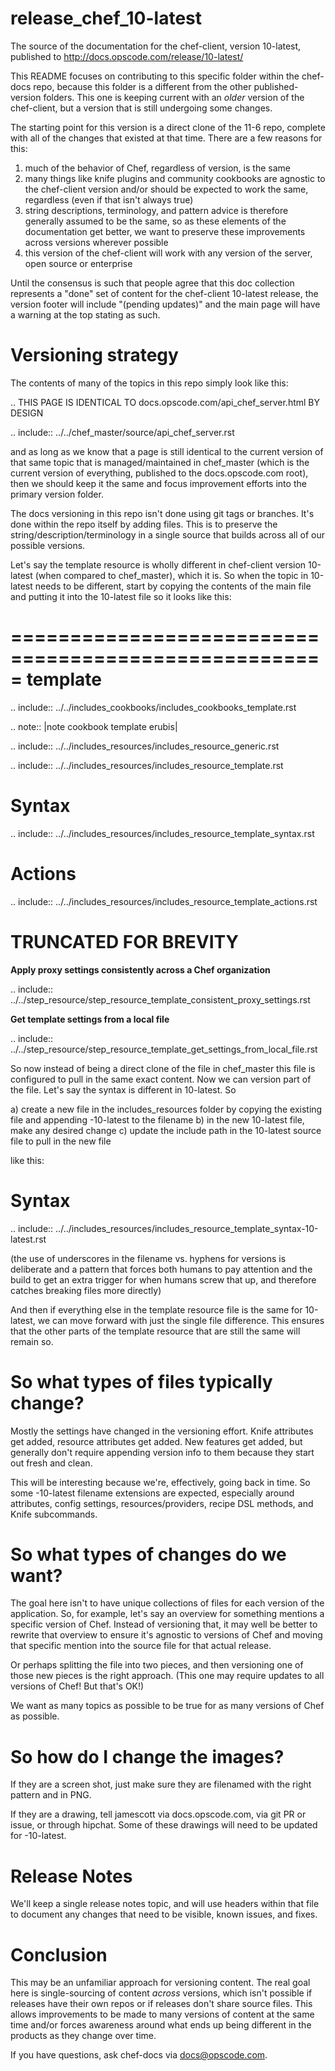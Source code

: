 # release_chef_10-latest

The source of the documentation for the chef-client, version 10-latest, published to http://docs.opscode.com/release/10-latest/

This README focuses on contributing to this specific folder within the chef-docs repo, because this folder is a different from the other published-version folders. This one is keeping current with an *older* version of the chef-client, but a version that is still undergoing some changes.

The starting point for this version is a direct clone of the 11-6 repo, complete with all of the changes that existed at that time. There are a few reasons for this:

1) much of the behavior of Chef, regardless of version, is the same
2) many things like knife plugins and community cookbooks are agnostic to the chef-client version and/or should be expected to work the same, regardless (even if that isn't always true)
3) string descriptions, terminology, and pattern advice is therefore generally assumed to be the same, so as these elements of the documentation get better, we want to preserve these improvements across versions wherever possible
4) this version of the chef-client will work with any version of the server, open source or enterprise

Until the consensus is such that people agree that this doc collection represents a "done" set of content for the chef-client 10-latest release, the version footer will include "(pending updates)" and the main page will have a warning at the top stating as such.

# Versioning strategy

The contents of many of the topics in this repo simply look like this:

   .. THIS PAGE IS IDENTICAL TO docs.opscode.com/api_chef_server.html BY DESIGN
   
   .. include:: ../../chef_master/source/api_chef_server.rst

and as long as we know that a page is still identical to the current version of that same topic that is managed/maintained in chef_master (which is the current version of everything, published to the docs.opscode.com root), then we should keep it the same and focus improvement efforts into the primary version folder.

The docs versioning in this repo isn't done using git tags or branches. It's done within the repo itself by adding files. This is to preserve the string/description/terminology in a single source that builds across all of our possible versions.

Let's say the template resource is wholly different in chef-client version 10-latest (when compared to chef_master), which it is. So when the topic in 10-latest needs to be different, start by copying the contents of the main file and putting it into the 10-latest file so it looks like this:

   =====================================================
   template
   =====================================================
   .. include:: ../../includes_cookbooks/includes_cookbooks_template.rst
   
   .. note:: |note cookbook template erubis|
   
   .. include:: ../../includes_resources/includes_resource_generic.rst
   
   .. include:: ../../includes_resources/includes_resource_template.rst
  
   Syntax
   =====================================================
   .. include:: ../../includes_resources/includes_resource_template_syntax.rst
   
   Actions
   =====================================================
   .. include:: ../../includes_resources/includes_resource_template_actions.rst
   
   # TRUNCATED FOR BREVITY

   **Apply proxy settings consistently across a Chef organization**
   
   .. include:: ../../step_resource/step_resource_template_consistent_proxy_settings.rst
   
   **Get template settings from a local file**
   
   .. include:: ../../step_resource/step_resource_template_get_settings_from_local_file.rst

So now instead of being a direct clone of the file in chef_master this file is configured to pull in the same exact content. Now we can version part of the file. Let's say the syntax is different in 10-latest. So

a) create a new file in the includes_resources folder by copying the existing file and appending -10-latest to the filename
b) in the new 10-latest file, make any desired change
c) update the include path in the 10-latest source file to pull in the new file

like this:

   Syntax
   =====================================================
   .. include:: ../../includes_resources/includes_resource_template_syntax-10-latest.rst

(the use of underscores in the filename vs. hyphens for versions is deliberate and a pattern that forces both humans to pay attention and the build to get an extra trigger for when humans screw that up, and therefore catches breaking files more directly)

And then if everything else in the template resource file is the same for 10-latest, we can move forward with just the single file difference. This ensures that the other parts of the template resource that are still the same will remain so.

# So what types of files typically change?

Mostly the settings have changed in the versioning effort. Knife attributes get added, resource attributes get added. New features get added, but generally don't require appending version info to them because they start out fresh and clean.

This will be interesting because we're, effectively, going back in time. So some -10-latest filename extensions are expected, especially around attributes, config settings, resources/providers, recipe DSL methods, and Knife subcommands.

# So what types of changes do we want?

The goal here isn't to have unique collections of files for each version of the application. So, for example, let's say an overview for something mentions a specific version of Chef. Instead of versioning that, it may well be better to rewrite that overview to ensure it's agnostic to versions of Chef and moving that specific mention into the source file for that actual release.

Or perhaps splitting the file into two pieces, and then versioning one of those new pieces is the right approach. (This one may require updates to all versions of Chef! But that's OK!)

We want as many topics as possible to be true for as many versions of Chef as possible.

# So how do I change the images?

If they are a screen shot, just make sure they are filenamed with the right pattern and in PNG.

If they are a drawing, tell jamescott via docs.opscode.com, via git PR or issue, or through hipchat. Some of these drawings will need to be updated for -10-latest.

# Release Notes

We'll keep a single release notes topic, and will use headers within that file to document any changes that need to be visible, known issues, and fixes.

# Conclusion

This may be an unfamiliar approach for versioning content. The real goal here is single-sourcing of content *across* versions, which isn't possible if releases have their own repos or if releases don't share source files. This allows improvements to be made to many versions of content at the same time and/or forces awareness around what ends up being different in the products as they change over time. 

If you have questions, ask chef-docs via docs@opscode.com.
